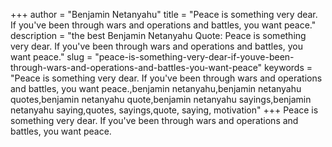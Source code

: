 +++
author = "Benjamin Netanyahu"
title = "Peace is something very dear. If you've been through wars and operations and battles, you want peace."
description = "the best Benjamin Netanyahu Quote: Peace is something very dear. If you've been through wars and operations and battles, you want peace."
slug = "peace-is-something-very-dear-if-youve-been-through-wars-and-operations-and-battles-you-want-peace"
keywords = "Peace is something very dear. If you've been through wars and operations and battles, you want peace.,benjamin netanyahu,benjamin netanyahu quotes,benjamin netanyahu quote,benjamin netanyahu sayings,benjamin netanyahu saying,quotes, sayings,quote, saying, motivation"
+++
Peace is something very dear. If you've been through wars and operations and battles, you want peace.
